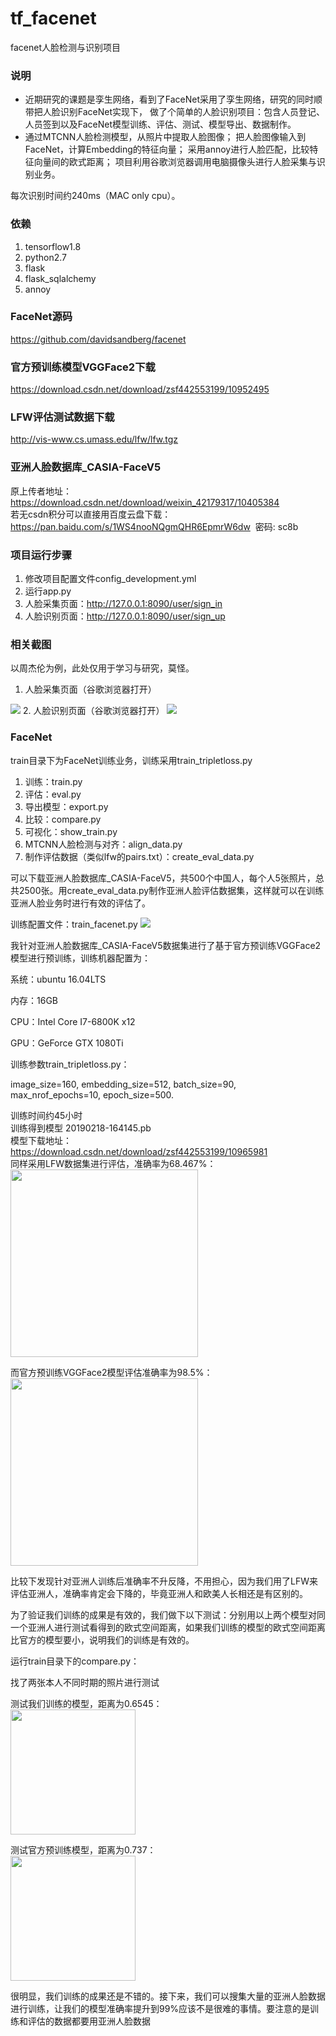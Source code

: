 # tf_facenet
facenet人脸检测与识别项目


### 说明
* 近期研究的课题是孪生网络，看到了FaceNet采用了孪生网络，研究的同时顺带把人脸识别FaceNet实现下，
做了个简单的人脸识别项目：包含人员登记、人员签到以及FaceNet模型训练、评估、测试、模型导出、数据制作。
* 通过MTCNN人脸检测模型，从照片中提取人脸图像；
把人脸图像输入到FaceNet，计算Embedding的特征向量；
采用annoy进行人脸匹配，比较特征向量间的欧式距离；
项目利用谷歌浏览器调用电脑摄像头进行人脸采集与识别业务。

每次识别时间约240ms（MAC only cpu）。

### 依赖
1. tensorflow1.8
2. python2.7
3. flask
4. flask_sqlalchemy
5. annoy

### FaceNet源码
https://github.com/davidsandberg/facenet

### 官方预训练模型VGGFace2下载
https://download.csdn.net/download/zsf442553199/10952495

### LFW评估测试数据下载
http://vis-www.cs.umass.edu/lfw/lfw.tgz

### 亚洲人脸数据库_CASIA-FaceV5
原上传者地址：https://download.csdn.net/download/weixin_42179317/10405384
<br>若无csdn积分可以直接用百度云盘下载：
<br>https://pan.baidu.com/s/1WS4nooNQgmQHR6EpmrW6dw  密码: sc8b

### 项目运行步骤
1. 修改项目配置文件config_development.yml
2. 运行app.py
3. 人脸采集页面：http://127.0.0.1:8090/user/sign_in
4. 人脸识别页面：http://127.0.0.1:8090/user/sign_up

### 相关截图
以周杰伦为例，此处仅用于学习与研究，莫怪。
1. 人脸采集页面（谷歌浏览器打开）
<img src="https://github.com/MrZhousf/tf_facenet/blob/master/pic/1.png?raw=true"/>
2. 人脸识别页面（谷歌浏览器打开）
<img src="https://github.com/MrZhousf/tf_facenet/blob/master/pic/2.png?raw=true" />

### FaceNet
train目录下为FaceNet训练业务，训练采用train_tripletloss.py
1. 训练：train.py
2. 评估：eval.py
3. 导出模型：export.py
4. 比较：compare.py
5. 可视化：show_train.py
6. MTCNN人脸检测与对齐：align_data.py
7. 制作评估数据（类似lfw的pairs.txt）：create_eval_data.py

可以下载亚洲人脸数据库_CASIA-FaceV5，共500个中国人，每个人5张照片，总共2500张。用create_eval_data.py制作亚洲人脸评估数据集，这样就可以在训练亚洲人脸业务时进行有效的评估了。

训练配置文件：train_facenet.py
<img src="https://github.com/MrZhousf/tf_facenet/blob/master/pic/3.png?raw=true"/>

我针对亚洲人脸数据库_CASIA-FaceV5数据集进行了基于官方预训练VGGFace2模型进行预训练，训练机器配置为：

系统：ubuntu 16.04LTS

内存：16GB

CPU：Intel Core I7-6800K x12

GPU：GeForce GTX 1080Ti

训练参数train_tripletloss.py：

image_size=160, embedding_size=512, batch_size=90, max_nrof_epochs=10, epoch_size=500.

训练时间约45小时<br>
训练得到模型 20190218-164145.pb<br>
模型下载地址：https://download.csdn.net/download/zsf442553199/10965981
<br>
同样采用LFW数据集进行评估，准确率为68.467%：<br>
<img src="https://github.com/MrZhousf/tf_facenet/blob/master/pic/4.jpeg?raw=true" width="300"/>

而官方预训练VGGFace2模型评估准确率为98.5%：<br>
<img src="https://github.com/MrZhousf/tf_facenet/blob/master/pic/5.jpeg?raw=true" width="300"/>

比较下发现针对亚洲人训练后准确率不升反降，不用担心，因为我们用了LFW来评估亚洲人，准确率肯定会下降的，毕竟亚洲人和欧美人长相还是有区别的。

为了验证我们训练的成果是有效的，我们做下以下测试：分别用以上两个模型对同一个亚洲人进行测试看得到的欧式空间距离，如果我们训练的模型的欧式空间距离比官方的模型要小，说明我们的训练是有效的。

运行train目录下的compare.py：

找了两张本人不同时期的照片进行测试

测试我们训练的模型，距离为0.6545：<br>
<img src="https://github.com/MrZhousf/tf_facenet/blob/master/pic/8.jpeg?raw=true" width="200"/>

测试官方预训练模型，距离为0.737：<br>
<img src="https://github.com/MrZhousf/tf_facenet/blob/master/pic/9.jpeg?raw=true" width="200"/>

很明显，我们训练的成果还是不错的。接下来，我们可以搜集大量的亚洲人脸数据进行训练，让我们的模型准确率提升到99%应该不是很难的事情。要注意的是训练和评估的数据都要用亚洲人脸数据